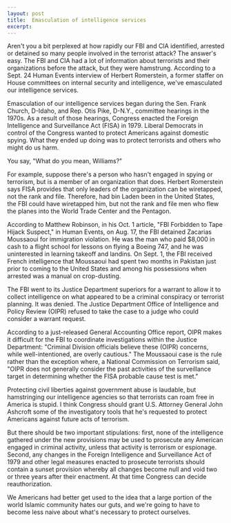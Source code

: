 ```yaml
---
layout: post
title:  Emasculation of intelligence services
excerpt:
---
```












Aren't you a bit perplexed at how rapidly our FBI and CIA identified, arrested or detained so many people involved in the terrorist attack? The answer's easy. The FBI and CIA had a lot of information about terrorists and their organizations before the attack, but they were hamstrung. According to a Sept. 24 Human Events interview of Herbert Romerstein, a former staffer on House committees on internal security and intelligence, we've emasculated our intelligence services.

Emasculation of our intelligence services began during the Sen. Frank Church, D-Idaho, and Rep. Otis Pike, D-N.Y., committee hearings in the 1970s. As a result of those hearings, Congress enacted the Foreign Intelligence and Surveillance Act (FISA) in 1979. Liberal Democrats in control of the Congress wanted to protect Americans against domestic spying. What they ended up doing was to protect terrorists and others who might do us harm.

You say, "What do you mean, Williams?"

For example, suppose there's a person who hasn't engaged in spying or terrorism, but is a member of an organization that does. Herbert Romerstein says FISA provides that only leaders of the organization can be wiretapped, not the rank and file. Therefore, had bin Laden been in the United States, the FBI could have wiretapped him, but not the rank and file men who flew the planes into the World Trade Center and the Pentagon.

According to Matthew Robinson, in his Oct. 1 article, "FBI Forbidden to Tape Hijack Suspect," in Human Events, on Aug. 17, the FBI detained Zacarias Moussaoui for immigration violation. He was the man who paid $8,000 in cash to a flight school for lessons on flying a Boeing 747, and he was uninterested in learning takeoff and landins. On Sept. 1, the FBI received French intelligence that Moussaoui had spent two months in Pakistan just prior to coming to the United States and among his possessions when arrested was a manual on crop-dusting.

The FBI went to its Justice Department superiors for a warrant to allow it to collect intelligence on what appeared to be a criminal conspiracy or terrorist planning. It was denied. The Justice Department Office of Intelligence and Policy Review (OIPR) refused to take the case to a judge who could consider a warrant request.

According to a just-released General Accounting Office report, OIPR makes it difficult for the FBI to coordinate investigations within the Justice Department: "Criminal Division officials believe these (OIPR) concerns, while well-intentioned, are overly cautious." The Moussaoui case is the rule rather than the exception where, a National Commission on Terrorism said, "OIPR does not generally consider the past activities of the surveillance target in determining whether the FISA probable cause test is met."

Protecting civil liberties against government abuse is laudable, but hamstringing our intelligence agencies so that terrorists can roam free in America is stupid. I think Congress should grant U.S. Attorney General John Ashcroft some of the investigatory tools that he's requested to protect Americans against future acts of terrorism.

But there should be two important stipulations: first, none
of the intelligence gathered under the new provisions may be used to prosecute any American engaged in criminal activity, unless that activity is terrorism or espionage. Second, any changes in the Foreign Intelligence and Surveillance Act of 1979 and other legal measures enacted to prosecute terrorists should contain a sunset provision whereby all changes become null and void two or three years after their enactment. At that time Congress can decide reauthorization.

We Americans had better get used to the idea that a large portion of the world Islamic community hates our guts, and we're going to have to become less naive about what's necessary to protect ourselves.


